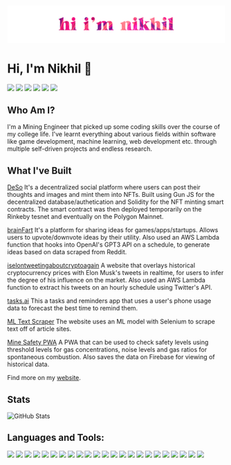 ![Hi](hi2.png)
# Hi, I'm Nikhil 👋

[<img src="https://img.shields.io/website-up-down-green-red/http/monip.org.svg?style=for-the-badge&logo=appveyor&logoColor=white&color=teal">][website]
[<img src="https://img.shields.io/badge/Twitter-1DA1F2?style=for-the-badge&logo=twitter&logoColor=white">][twitter]
[<img src="https://img.shields.io/badge/LinkedIn-0077B5?style=for-the-badge&logo=linkedin&logoColor=white">][linkedin]
[<img src="https://img.shields.io/badge/Instagram-E4405F?style=for-the-badge&logo=instagram&logoColor=white">][instagram]
[<img src="https://img.shields.io/badge/Google_Play-414141?style=for-the-badge&logo=google-play&logoColor=white">][playstore]
[<img src="https://img.shields.io/badge/Itch.io-FA5C5C?style=for-the-badge&logo=itch.io&logoColor=white">][itch.io]

## Who Am I?

I'm a Mining Engineer that picked up some coding skills over the course of my college life.
I've learnt everything about various fields within software like game development, machine learning, web development etc. through multiple self-driven projects and endless research.

## What I've Built

[DeSo](https://deso31.web.app/)
It's a decentralized social platform where users can post their thoughts and images and mint them into NFTs. Built using Gun JS for the decentralized database/authetication and Solidity for the NFT minting smart contracts. The smart contract was then deployed temporarily on the Rinkeby tesnet and eventually on the Polygon Mainnet.

[brainFart](https://brainfart.web.app/)
It's a platform for sharing ideas for games/apps/startups. Allows users to upvote/downvote ideas by their utility. Also used an AWS Lambda function that hooks into OpenAI's GPT3 API on a schedule, to generate ideas based on data scraped from Reddit.

[iselontweetingaboutcryptoagain](https://iselontweetingaboutcryptoagain.web.app/)
A website that overlays historical cryptocurrency prices with Elon Musk's tweets in realtime, for users to infer the degree of his influence on the market. Also used an AWS Lambda function to extract his tweets on an hourly schedule using Twitter's API.

[tasks.ai](https://play.google.com/store/apps/details?id=com.appnamenull.mlscheduler)
This a tasks and reminders app that uses a user's phone usage data to forecast the best time to remind them.

[ML Text Scraper](https://ml-text-scraper.herokuapp.com/)
The website uses an ML model with Selenium to scrape text off of article sites.

[Mine Safety PWA](https://play.google.com/store/apps/details?id=com.Sil.minepwa1)
A PWA that can be used to check safety levels using threshold levels for gas concentrations, noise levels and gas ratios for spontaneous combustion.
Also saves the data on Firebase for viewing of historical data.

Find more on my [website](https://nikhil-nair.web.app/).
<br/>

## Stats

![GitHub Stats](https://github-readme-stats.vercel.app/api?username=nikhilnair31 )

<!-- [![Wakatime Stats](https://github-readme-stats.vercel.app/api/wakatime?username=nikhilnair31&layout=compact&theme=omni&hide_border=true)](https://github.com/anuraghazra/github-readme-stats) -->

## Languages and Tools:

[<img src="https://img.shields.io/badge/Unity-100000?style=for-the-badge&logo=unity&logoColor=white">][website]
[<img src="https://img.shields.io/badge/Python-14354C?style=for-the-badge&logo=python&logoColor=white">][website]
[<img src="https://img.shields.io/badge/JavaScript-F7DF1E?style=for-the-badge&logo=javascript&logoColor=white">][website]
[<img src="https://img.shields.io/badge/Flask-000000?style=for-the-badge&logo=flask&logoColor=white">][website]
[<img src="https://img.shields.io/badge/jQuery-0769AD?style=for-the-badge&logo=jquery&logoColor=white">][website]
[<img src="https://img.shields.io/badge/HTML5-E34F26?style=for-the-badge&logo=html5&logoColor=white">][website]
[<img src="	https://img.shields.io/badge/CSS3-1572B6?style=for-the-badge&logo=css3&logoColor=white">][website]
[<img src="https://img.shields.io/badge/C%23-239120?style=for-the-badge&logo=c-sharp&logoColor=white">][website]
[<img src="https://img.shields.io/badge/C%2B%2B-00599C?style=for-the-badge&logo=c%2B%2B&logoColor=white">][website]
[<img src="https://img.shields.io/badge/C-00599C?style=for-the-badge&logo=c&logoColor=white">][website]
[<img src="https://img.shields.io/badge/Java-ED8B00?style=for-the-badge&logo=java&logoColor=white">][website]
[<img src="https://img.shields.io/badge/Kotlin-0095D5?&style=for-the-badge&logo=kotlin&logoColor=white">][website]
[<img src="https://img.shields.io/badge/MySQL-00000F?style=for-the-badge&logo=mysql&logoColor=white">][website]
[<img src="https://img.shields.io/badge/SQLite-07405E?style=for-the-badge&logo=sqlite&logoColor=white">][website]
[<img src="https://img.shields.io/badge/Heroku-430098?style=for-the-badge&logo=heroku&logoColor=white">][website]
[<img src="https://img.shields.io/badge/Medium-12100E?style=for-the-badge&logo=medium&logoColor=white">][website]
[<img src="https://img.shields.io/badge/Ethereum-3C3C3D?style=for-the-badge&logo=Ethereum&logoColor=white">][website]
[<img src="https://img.shields.io/badge/blender-%23F5792A.svg?style=for-the-badge&logo=blender&logoColor=white">][website]
[<img src="https://img.shields.io/badge/Figma-F24E1E?style=for-the-badge&logo=figma&logoColor=white">][website]
[<img src="https://img.shields.io/badge/Docker-2CA5E0?style=for-the-badge&logo=docker&logoColor=white">][website]
[<img src="https://img.shields.io/badge/Expo-1B1F23?style=for-the-badge&logo=expo&logoColor=white">][website]
[<img src="https://img.shields.io/badge/Express.js-000000?style=for-the-badge&logo=express&logoColor=white">][website]
[<img src="https://img.shields.io/badge/React-20232A?style=for-the-badge&logo=react&logoColor=61DAFB">][website]

<br />

[website]: https://nikhil-nair.web.app/
[twitter]: https://twitter.com/_silhouettte_
[instagram]: https://www.instagram.com/_nikhilnair_/
[gmail]: mailto:niknair31898@gmail.com
[linkedin]: https://www.linkedin.com/in/nikhilnair31/
[playstore]: https://play.google.com/store/apps/dev?id=5678454527601486137
[itch.io]: https://silhouttte.itch.io/

